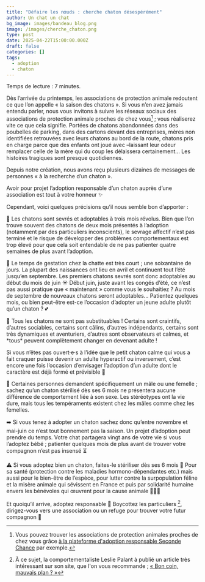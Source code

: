 ```yaml
---
title: "Défaire les nœuds : cherche chaton désespérément"
author: Un chat un chat
bg_image: images/bandeau_blog.png
image: /images/cherche_chaton.png
type: post
date: 2025-04-22T15:00:00.000Z
draft: false
categories: []
tags:
  - adoption
  - chaton
---
```

Temps de lecture : 7 minutes.

Dès l’arrivée du printemps, les associations de protection animale redoutent ce que l’on appelle « la saison des chatons ». Si vous n’en avez jamais entendu parler, nous vous invitons à suivre les réseaux sociaux des associations de protection animale proches de chez vous[^1] ; vous réaliserez vite ce que cela signifie. Portées de chatons abandonnées dans des poubelles de parking, dans des cartons devant des entreprises, mères non identifiées retrouvées avec leurs chatons au bord de la route, chatons pris en charge parce que des enfants ont joué avec –laissant leur odeur remplacer celle de la mère qui du coup les délaissera certainement… 
Les histoires tragiques sont presque quotidiennes.

Depuis notre création, nous avons reçu plusieurs dizaines de messages de personnes « à la recherche d’un chaton ». 

Avoir pour projet l’adoption responsable d’un chaton auprès d’une association est tout à votre honneur ✨

Cependant, voici quelques précisions qu’il nous semble bon d’apporter :

🔹 Les chatons sont sevrés et adoptables à trois mois révolus. Bien que l’on trouve souvent des chatons de
deux mois présentés à l’adoption (notamment par des particuliers inconscients), le sevrage affectif n’est pas terminé et le risque de développer des problèmes comportementaux est trop élevé pour que cela soit entendable de ne pas patienter quatre semaines de plus avant l’adoption.

🔹 Le temps de gestation chez la chatte est très court ; une soixantaine de jours. La plupart des naissances ont lieu en avril et continuent tout l’été jusqu’en septembre.
Les premiers chatons sevrés sont donc adoptables au début du mois de juin ☀️
Début juin, juste avant les congés d’été, ce n’est pas aussi pratique que « maintenant » comme vous le souhaitiez ? Au mois de septembre de nouveaux chatons seront adoptables… Patientez quelques mois, ou bien peut-être est-ce l’occasion d’adopter un jeune adulte plutôt qu’un chaton ? 💕

🔹 Tous les chatons ne sont pas substituables ! Certains sont craintifs, d’autres sociables, certains
sont câlins, d’autres indépendants, certains sont très dynamiques et aventuriers, d’autres sont observateurs et calmes, et \*tous\* peuvent complètement changer en devenant adulte ! 

Si vous n’êtes pas ouvert·e·s à l’idée que le petit chaton calme qui vous a fait craquer puisse devenir un adulte hyperactif ou inversement, c’est encore une fois l’occasion d’envisager l’adoption d’un adulte dont le caractère est déjà formé et prévisible 💚

🔹 Certaines personnes demandent spécifiquement un mâle ou une femelle ; sachez qu’un chaton
stérilisé dès ses 6 mois ne présentera aucune différence de comportement liée à son sexe. Les stéréotypes ont la vie dure, mais tous les tempéraments existent chez les mâles comme chez les femelles. 

➡️ Si vous tenez à adopter un chaton sachez donc qu’entre novembre et mai-juin ce n’est tout bonnement pas la saison. Un projet d’adoption peut prendre du temps. Votre chat partagera vingt ans de votre vie si vous
l’adoptez bébé ; patienter quelques mois de plus avant de trouver votre compagnon n’est pas insensé ⏳ 

⚠️ Si vous adoptez bien un chaton, faites-le stériliser dès ses 6 mois 📅 Pour sa santé (protection contre les maladies hormono-dépendantes etc.) mais aussi pour le bien-être de l’espèce, pour lutter contre la surpopulation féline et la misère animale qui sévissent en France et puis par solidarité humaine envers les bénévoles qui œuvrent pour la cause animale 🫸💚🫷

Et quoiqu’il arrive, adoptez responsable 🙏 Boycottez les particuliers [^2], dirigez-vous vers une association ou un refuge pour trouver votre futur compagnon 🐾

[^1]: Vous pouvez trouver les associations de protection animales proches de chez vous grâce <a href="https://www.secondechance.org/refuge/recherche" target="_blank">
à la plateforme d'adoption responsable Seconde Chance</a> par exemple.

[^2]: À ce sujet, la comportementaliste Leslie Palant à publié un article très intéressant sur son site, que l'on vous recommande ; <a href="https://www.lesliepalant.com/post/bon-coin-mauvais-plan" target="_blank">
« Bon coin, mauvais plan ? »</a>
